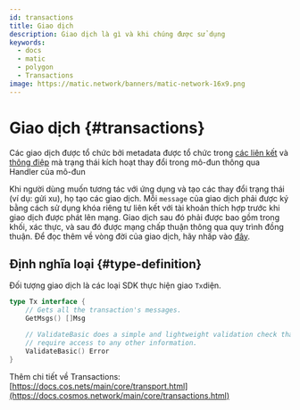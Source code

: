 ```yaml
---
id: transactions
title: Giao dịch
description: Giao dịch là gì và khi chúng được sử dụng
keywords:
  - docs
  - matic
  - polygon
  - Transactions
image: https://matic.network/banners/matic-network-16x9.png
---
```


# Giao dịch {#transactions}

Các giao dịch được tổ chức bởi metadata được tổ chức trong [các liên kết](https://docs.cosmos.network/main/core/context.html) và [thông điệp](https://docs.cosmos.network/main/building-modules/messages-and-queries.html) mà trạng thái kích hoạt thay đổi trong mô-đun thông qua Handler của mô-đun

Khi người dùng muốn tương tác với ứng dụng và tạo các thay đổi trạng thái (ví dụ: gửi xu), họ tạo các giao dịch. Mỗi `message` của giao dịch phải được ký bằng cách sử dụng khóa riêng tư liên kết với tài khoản thích hợp trước khi giao dịch được phát lên mạng. Giao dịch sau đó phải được bao gồm trong khối, xác thực, và sau đó được mạng chấp thuận thông qua quy trình đồng thuận. Để đọc thêm về vòng đời của giao dịch, hãy nhấp vào [đây](https://docs.cosmos.network/main/basics/tx-lifecycle.html).

## Định nghĩa loại {#type-definition}

Đối tượng giao dịch là các loại SDK thực hiện giao `Tx`diện.

```go
type Tx interface {
	// Gets all the transaction's messages.
	GetMsgs() []Msg

	// ValidateBasic does a simple and lightweight validation check that doesn't
	// require access to any other information.
	ValidateBasic() Error
}
```

Thêm chi tiết về Transactions: [https://docs.cos.nets/main/core/transport.html](https://docs.cosmos.network/main/core/transactions.html)

